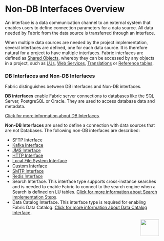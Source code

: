 # Non-DB Interfaces Overview

An interface is a data communication channel to an external system that enables users to define connection parameters for a data source. All data needed by Fabric from the data source is transferred through an interface.

When multiple data sources are needed by the project implementation, several interfaces are defined, one for each data source. It is therefore natural for a project to have multiple interfaces. Fabric interfaces are defined as [Shared Objects](/articles/04_fabric_studio/12_shared_objects.md), whereby they can be accessed by any objects in a project, such as [LUs](/articles/03_logical_units/01_LU_overview.md), [Web Services](/articles/15_web_services_and_graphit/01_web_services_overview.md), [Translations](/articles/09_translations/01_translations_overview_and_use_cases.md) or [Reference tables](/articles/22_reference(commonDB)_tables/01_fabric_commonDB_overview.md).

### DB Interfaces and Non-DB Interfaces

Fabric distinguishes between DB interfaces and Non-DB interfaces.

**DB interfaces** enable Fabric server connections to databases like the SQL Server, PostgreSQL or Oracle. They are used to access database data and metadata.

[Click for more information about DB Interfaces](/articles/05_DB_interfaces/03_DB_interfaces_overview.md.md).

**Non-DB Interfaces** are used to define a connection with data sources that are not Databases. The following non-DB interfaces are described:

* [SFTP Interface](02_SFTP_interface.md)
* [Kafka Interface](03_kafka_interface.md)
* [JMS Interface](04_JMS_interface.md)
* [HTTP Interface](05_HTTP_interface.md)
* [Local File System Interface](06_local_file_sys.md)
* [Custom Interface](07_custom_interface.md)
* [SMTP Interface](08_SMTP_interface.md)
* [Redis Interface](09_redis.md)
* Search Interface. This interface type supports cross-instance searches and is needed to enable Fabric to connect to the search engine when a Search is defined on LU tables. [Click for more information about Search Implementation Steps](/articles/18_fabric_cdc/cdc_consumers/search/02_search_implementation.md).
* Data Catalog Interface. This interface type is required for enabling Fabric Data Catalog. [Click for more information about Data Catalog Interface](/articles/33_data_catalog/04_data_catalog_interface.md).



[<img align="right" width="60" height="54" src="/articles/images/Next.png">](02_SFTP_interface.md) 
